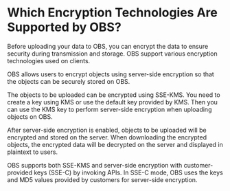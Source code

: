 # Which Encryption Technologies Are Supported by OBS?<a name="obs_faq_0044"></a>

Before uploading your data to OBS, you can encrypt the data to ensure security during transmission and storage. OBS support various encryption technologies used on clients.

OBS allows users to encrypt objects using server-side encryption so that the objects can be securely stored on OBS.

The objects to be uploaded can be encrypted using SSE-KMS. You need to create a key using KMS or use the default key provided by KMS. Then you can use the KMS key to perform server-side encryption when uploading objects on OBS.

After server-side encryption is enabled, objects to be uploaded will be encrypted and stored on the server. When downloading the encrypted objects, the encrypted data will be decrypted on the server and displayed in plaintext to users.

OBS supports both SSE-KMS and server-side encryption with customer-provided keys \(SSE-C\) by invoking APIs. In SSE-C mode, OBS uses the keys and MD5 values provided by customers for server-side encryption.

